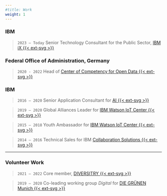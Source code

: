 ```yaml
---
#title: Work
weight: 1
---
```

### IBM
> `2023 — Today` Senior Technology Consultant for the Public Sector, [IBM iX {{< ext-svg >}}](https://ibmix.de/)
### Federal Office of Administration, Germany
> `2020 - 2022` Head of [Center of Competency for Open Data {{< ext-svg >}}](https://www.bva.bund.de/DE/Services/Behoerden/Beratung/Beratungszentrum/OpenData/opendata_node.html)
### IBM
>`2016 — 2020` Senior Application Consultant for [AI {{< ext-svg >}}](https://www.ibm.com/artificial-intelligence)

> `2019 — 2020` Global Alliances Leader for [IBM Watson IoT Center {{< ext-svg >}}](https://www.ibm.com/internet-of-things/learn/munich-center)

> `2015 — 2018` Youth Ambassador for [IBM Watson IoT Center {{< ext-svg >}}](https://www.ibm.com/internet-of-things/learn/munich-center)

>`2014 — 2016` Technical Sales for IBM [Collaboration Solutions {{< ext-svg >}}](https://newsroom.ibm.com/2018-12-06-HCL-Technologies-to-Acquire-Select-IBM-Software-Products-for-1-8B)
***
### Volunteer Work
> `2021 — 2022` Core member, [DIVERSITRY {{< ext-svg >}}](https://www.diversitry.com/)

> `2019 — 2020` Co-leading working group _Digital_ for [DIE GRÜNEN Munich {{< ext-svg >}}](https://www.gruene-muenchen.de/partei/arbeitskreise/)
